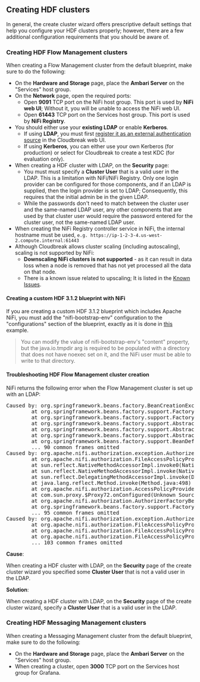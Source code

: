 ## Creating HDF clusters 

In general, the create cluster wizard offers prescriptive default settings that help you configure your HDF clusters properly; however, there are a few additional configuration requirements that you should be aware of. 

### Creating HDF Flow Management clusters

When creating a Flow Management cluster from the default blueprint, make sure to do the following:

* On the **Hardware and Storage** page, place the **Ambari Server** on the "Services" host group. 
* On the **Network** page, open the required ports:        
    * Open **9091** TCP port on the NiFi host group. This port is used by **NiFi web UI**; Without it, you will be unable to access the NiFi web UI.   
    * Open **61443** TCP port on the Services host group. This port is used by **NiFi Registry**.       
* You should either use your **existing LDAP** or enable **Kerberos**.      
    * If using **LDAP**, you must first [register it as an external authentication source](external-ldap.md) in the Cloudbreak web UI.   
    * If using **Kerberos**, you can either use your own Kerberos (for production) or select for Cloudbreak to create a test KDC (for evaluation only).  
*  When creating a HDF cluster with LDAP, on the **Security** page:
    * You must must specify a **Cluster User** that is a valid user in the LDAP. This is a limitation with NiFi/NiFi Registry. Only one login provider can be configured for those components, and if an LDAP is supplied, then the login provider is set to LDAP; Consequently, this requires that the initial admin be in the given LDAP.  
    * While the passwords don't need to match between the cluster user and the same-named LDAP user, any other components that are used by that cluster user would require the password entered for the cluster user, not the same-named LDAP user.        
* When creating the NiFi Registry controller service in NiFi, the internal hostname must be used, `e.g. https://ip-1-2-3-4.us-west-2.compute.internal:61443`   
* Although Cloudbreak allows cluster scaling (including autoscaling), scaling is not supported by NiFi:       
    * **Downscaling NiFi clusters is not supported** - as it can result in data loss when a node is removed that has not yet processed all the data on that node.       
    * There is a known issue related to upscaling; It is listed in the [Known Issues](#known-issues). 


#### Creating a custom HDF 3.1.2 blueprint with NiFi

If you are creating a custom HDF 3.1.2 blueprint which includes Apache NiFi, you must add the "nifi-bootstrap-env" configuration to the "configurations" section of the blueprint, exactly as it is done in [this](https://github.com/hortonworks/cloudbreak/blob/master/core/src/main/resources/defaults/blueprints/hdf31-flow-management.bp#L19) example. 

>  You can modify the value of nifi-bootstrap-env's "content" property, but the java.io.tmpdir arg is required to be populated with a directory that does not have noexec set on it, and the NiFi user must be able to write to that directory.
  

#### Troubleshooting HDF Flow Management cluster creation 

NiFi returns the following error when the Flow Management cluster is set up with an LDAP: 

<pre>Caused by: org.springframework.beans.factory.BeanCreationException: Error creating bean with name 'authorizer': FactoryBean threw exception on object creation; nested exception is org.apache.nifi.authorization.exception.AuthorizerCreationException: org.apache.nifi.authorization.exception.AuthorizerCreationException: Unable to locate initial admin admin to seed policies
        at org.springframework.beans.factory.support.FactoryBeanRegistrySupport.doGetObjectFromFactoryBean(FactoryBeanRegistrySupport.java:175)
        at org.springframework.beans.factory.support.FactoryBeanRegistrySupport.getObjectFromFactoryBean(FactoryBeanRegistrySupport.java:103)
        at org.springframework.beans.factory.support.AbstractBeanFactory.getObjectForBeanInstance(AbstractBeanFactory.java:1634)
        at org.springframework.beans.factory.support.AbstractBeanFactory.doGetBean(AbstractBeanFactory.java:317)
        at org.springframework.beans.factory.support.AbstractBeanFactory.getBean(AbstractBeanFactory.java:197)
        at org.springframework.beans.factory.support.BeanDefinitionValueResolver.resolveReference(BeanDefinitionValueResolver.java:351)
        ... 90 common frames omitted
Caused by: org.apache.nifi.authorization.exception.AuthorizerCreationException: org.apache.nifi.authorization.exception.AuthorizerCreationException: Unable to locate initial admin admin to seed policies
        at org.apache.nifi.authorization.FileAccessPolicyProvider.onConfigured(FileAccessPolicyProvider.java:231)
        at sun.reflect.NativeMethodAccessorImpl.invoke0(Native Method)
        at sun.reflect.NativeMethodAccessorImpl.invoke(NativeMethodAccessorImpl.java:62)
        at sun.reflect.DelegatingMethodAccessorImpl.invoke(DelegatingMethodAccessorImpl.java:43)
        at java.lang.reflect.Method.invoke(Method.java:498)
        at org.apache.nifi.authorization.AccessPolicyProviderInvocationHandler.invoke(AccessPolicyProviderInvocationHandler.java:46)
        at com.sun.proxy.$Proxy72.onConfigured(Unknown Source)
        at org.apache.nifi.authorization.AuthorizerFactoryBean.getObject(AuthorizerFactoryBean.java:143)
        at org.springframework.beans.factory.support.FactoryBeanRegistrySupport.doGetObjectFromFactoryBean(FactoryBeanRegistrySupport.java:168)
        ... 95 common frames omitted
Caused by: org.apache.nifi.authorization.exception.AuthorizerCreationException: Unable to locate initial admin admin to seed policies
        at org.apache.nifi.authorization.FileAccessPolicyProvider.populateInitialAdmin(FileAccessPolicyProvider.java:566)
        at org.apache.nifi.authorization.FileAccessPolicyProvider.load(FileAccessPolicyProvider.java:509)
        at org.apache.nifi.authorization.FileAccessPolicyProvider.onConfigured(FileAccessPolicyProvider.java:222)
        ... 103 common frames omitted</pre>
        
**Cause**:

When creating a HDF cluster with LDAP, on the **Security** page of the create cluster wizard you specified some **Cluster User** that is not a valid user in the LDAP. 
 

**Solution**:

When creating a HDF cluster with LDAP, on the **Security** page of the create cluster wizard, specify a **Cluster User** that is a valid user in the LDAP. 
        

### Creating HDF Messaging Management clusters

When creating a Messaging Management cluster from the default blueprint, make sure to do the following:

* On the **Hardware and Storage** page, place the **Ambari Server** on the "Services" host group.  
* When creating a cluster, open **3000** TCP port on the Services host group for Grafana.    


